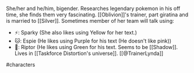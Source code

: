 She/her and he/him, bigender. Researches legendary pokemon in his off time, she finds them very fascinating.  [[Oblivion]]'s trainer, part giratina and is married to [[Silver]]. Sometimes member of her team will talk using:
- ⚡: Sparky (She also likes using Yellow for her text.)
- 🐱: Espie (He likes using Purple for his text (He doesn't like pink))
- 🦎: Riptor (He likes using Green for his text.
Seems to be [[Shadow]]. Lives in [[Taskforce Distortion's universe]]. [[@TrainerLynda]]

#characters 